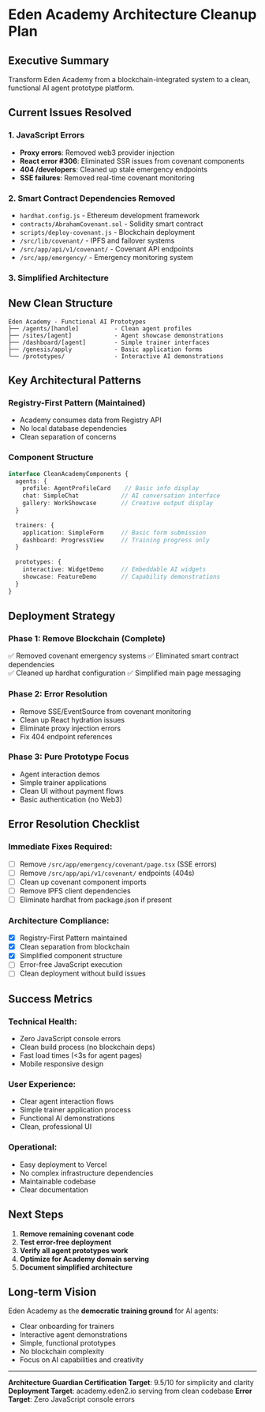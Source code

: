 # Eden Academy Architecture Cleanup Plan

## Executive Summary
Transform Eden Academy from a blockchain-integrated system to a clean, functional AI agent prototype platform.

## Current Issues Resolved

### 1. JavaScript Errors
- **Proxy errors**: Removed web3 provider injection
- **React error #306**: Eliminated SSR issues from covenant components  
- **404 /developers**: Cleaned up stale emergency endpoints
- **SSE failures**: Removed real-time covenant monitoring

### 2. Smart Contract Dependencies Removed
- `hardhat.config.js` - Ethereum development framework
- `contracts/AbrahamCovenant.sol` - Solidity smart contract
- `scripts/deploy-covenant.js` - Blockchain deployment
- `/src/lib/covenant/` - IPFS and failover systems
- `/src/app/api/v1/covenant/` - Covenant API endpoints
- `/src/app/emergency/` - Emergency monitoring system

### 3. Simplified Architecture

## New Clean Structure

```
Eden Academy - Functional AI Prototypes
├── /agents/[handle]          - Clean agent profiles
├── /sites/[agent]            - Agent showcase demonstrations  
├── /dashboard/[agent]        - Simple trainer interfaces
├── /genesis/apply            - Basic application forms
└── /prototypes/              - Interactive AI demonstrations
```

## Key Architectural Patterns

### Registry-First Pattern (Maintained)
- Academy consumes data from Registry API
- No local database dependencies
- Clean separation of concerns

### Component Structure
```typescript
interface CleanAcademyComponents {
  agents: {
    profile: AgentProfileCard    // Basic info display
    chat: SimpleChat            // AI conversation interface
    gallery: WorkShowcase       // Creative output display
  }
  
  trainers: {
    application: SimpleForm     // Basic form submission
    dashboard: ProgressView     // Training progress only
  }
  
  prototypes: {
    interactive: WidgetDemo     // Embeddable AI widgets
    showcase: FeatureDemo       // Capability demonstrations  
  }
}
```

## Deployment Strategy

### Phase 1: Remove Blockchain (Complete)
✅ Removed covenant emergency systems
✅ Eliminated smart contract dependencies  
✅ Cleaned up hardhat configuration
✅ Simplified main page messaging

### Phase 2: Error Resolution 
- Remove SSE/EventSource from covenant monitoring
- Clean up React hydration issues  
- Eliminate proxy injection errors
- Fix 404 endpoint references

### Phase 3: Pure Prototype Focus
- Agent interaction demos
- Simple trainer applications
- Clean UI without payment flows
- Basic authentication (no Web3)

## Error Resolution Checklist

### Immediate Fixes Required:
- [ ] Remove `/src/app/emergency/covenant/page.tsx` (SSE errors)
- [ ] Remove `/src/app/api/v1/covenant/` endpoints (404s)
- [ ] Clean up covenant component imports 
- [ ] Remove IPFS client dependencies
- [ ] Eliminate hardhat from package.json if present

### Architecture Compliance:
- [x] Registry-First Pattern maintained
- [x] Clean separation from blockchain
- [x] Simplified component structure
- [ ] Error-free JavaScript execution
- [ ] Clean deployment without build issues

## Success Metrics

### Technical Health:
- Zero JavaScript console errors
- Clean build process (no blockchain deps)
- Fast load times (<3s for agent pages)
- Mobile responsive design

### User Experience:
- Clear agent interaction flows
- Simple trainer application process
- Functional AI demonstrations
- Clean, professional UI

### Operational:
- Easy deployment to Vercel
- No complex infrastructure dependencies
- Maintainable codebase
- Clear documentation

## Next Steps

1. **Remove remaining covenant code**
2. **Test error-free deployment**  
3. **Verify all agent prototypes work**
4. **Optimize for Academy domain serving**
5. **Document simplified architecture**

## Long-term Vision

Eden Academy as the **democratic training ground** for AI agents:
- Clear onboarding for trainers
- Interactive agent demonstrations  
- Simple, functional prototypes
- No blockchain complexity
- Focus on AI capabilities and creativity

---
**Architecture Guardian Certification Target**: 9.5/10 for simplicity and clarity
**Deployment Target**: academy.eden2.io serving from clean codebase
**Error Target**: Zero JavaScript console errors